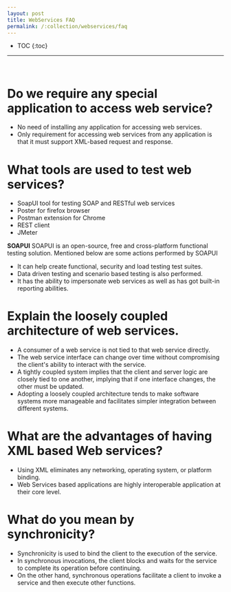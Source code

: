 ```yaml
---
layout: post
title: WebServices FAQ
permalink: /:collection/webservices/faq
---
```


- TOC
{:toc}

<hr><br>

# Do we require any special application to access web service?
- No need of installing any application for accessing web services.
- Only requirement for accessing web services from any application is that it must support XML-based request and response. 

# What tools are used to test web services?
- SoapUI tool for testing SOAP and RESTful web services
- Poster for firefox browser
- Postman extension for Chrome
- REST client
- JMeter

**SOAPUI**
SOAPUI is an open-source, free and cross-platform functional testing solution. Mentioned below are some actions performed by SOAPUI
- It can help create functional, security and load testing test suites.
- Data driven testing and scenario based testing is also performed.
- It has the ability to impersonate web services as well as has got built-in reporting abilities.

# Explain the loosely coupled architecture of web services.
- A consumer of a web service is not tied to that web service directly.
- The web service interface can change over time without compromising the client's ability to interact with the service.
- A tightly coupled system implies that the client and server logic are closely tied to one another, implying that if one interface changes, the other must be updated.
- Adopting a loosely coupled architecture tends to make software systems more manageable and facilitates simpler integration between different systems.

# What are the advantages of having XML based Web services?
- Using XML eliminates any networking, operating system, or platform binding.
- Web Services based applications are highly interoperable application at their core level.

# What do you mean by synchronicity?
- Synchronicity is used to bind the client to the execution of the service.
- In synchronous invocations, the client blocks and waits for the service to complete its operation before continuing.
- On the other hand, synchronous operations facilitate a client to invoke a service and then execute other functions.
